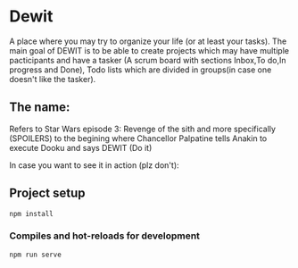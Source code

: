 # Dewit

A place where you may try to organize your life (or at least your tasks).
The main goal of DEWIT is to be able to create projects which may have multiple pacticipants
and have a tasker (A scrum board with sections Inbox,To do,In progress and Done), Todo lists which are divided
in groups(in case one doesn't like the tasker).

## The name:

Refers to Star Wars episode 3: Revenge of the sith and more specifically (SPOILERS) to the begining where Chancellor Palpatine
tells Anakin to execute Dooku and says DEWIT (Do it)

In case you want to see it in action (plz don't):

## Project setup

```
npm install
```

### Compiles and hot-reloads for development

```
npm run serve
```
